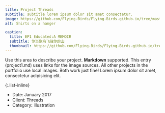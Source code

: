 ```yaml
---
title: Project Threads
subtitle: subtitle lorem ipsum dolor sit amet consectetur.
image: https://github.com/Flying-Birds/Flying-Birds.github.io/tree/master/assets/img/portfolio/01-full.jpg
alt: Shirts on a hanger

caption:
  title: EP1 Educated:A MEMOIR
  subtitle: 你当像鸟飞往你的山
  thumbnail: https://github.com/Flying-Birds/Flying-Birds.github.io/tree/master/assets/img/portfolio/01-thumbnail.jpg
---
```

Use this area to describe your project. **Markdown** supported. This entry (project1.md) uses links for the image sources. All other projects in the portfolio use local images. Both work just fine! Lorem ipsum dolor sit amet, consectetur adipisicing elit. 

{:.list-inline}
- Date: January 2017
- Client: Threads
- Category: Illustration

